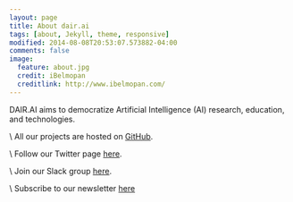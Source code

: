 ```yaml
---
layout: page
title: About dair.ai
tags: [about, Jekyll, theme, responsive]
modified: 2014-08-08T20:53:07.573882-04:00
comments: false
image:
  feature: about.jpg
  credit: iBelmopan
  creditlink: http://www.ibelmopan.com/
---
```


DAIR.AI aims to democratize Artificial Intelligence (AI) research, education, and technologies.

\\
All our projects are hosted on [GitHub](https://github.com/dair-ai).

\\
Follow our Twitter page [here](https://twitter.com/dair_ai).

\\
Join our Slack group [here](https://join.slack.com/t/dairai/shared_invite/zt-pcxkmoip-b4nJkci8L_dynpMwLvlCcQ).

\\
Subscribe to our newsletter [here](https://nlpnews.substack.com/)
